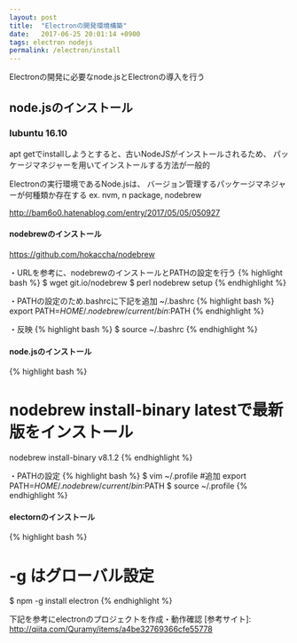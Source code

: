 ```yaml
---
layout: post
title:  "Electronの開発環境構築"
date:   2017-06-25 20:01:14 +0900
tags: electron nodejs
permalink: /electron/install
---
```


Electronの開発に必要なnode.jsとElectronの導入を行う

## node.jsのインストール

### lubuntu 16.10

apt getでinstallしようとすると、古いNodeJSがインストールされるため、
パッケージマネジャーを用いてインストールする方法が一般的

Electronの実行環境であるNode.jsは、
バージョン管理するパッケージマネジャーが何種類か存在する
ex. nvm, n package, nodebrew

http://bam6o0.hatenablog.com/entry/2017/05/05/050927

#### nodebrewのインストール

https://github.com/hokaccha/nodebrew

・URLを参考に、nodebrewのインストールとPATHの設定を行う
{% highlight bash %}
$ wget git.io/nodebrew
$ perl nodebrew setup
{% endhighlight %}

・PATHの設定のため.bashrcに下記を追加
~/.bashrc
{% highlight bash %}
export PATH=$HOME/.nodebrew/current/bin:$PATH
{% endhighlight %}

・反映
{% highlight bash %}
$ source ~/.bashrc
{% endhighlight %}

#### node.jsのインストール

{% highlight bash %}
# nodebrew install-binary latestで最新版をインストール
nodebrew install-binary v8.1.2
{% endhighlight %}

・PATHの設定
{% highlight bash %}
$ vim ~/.profile
#追加
export PATH=$HOME/.nodebrew/current/bin:$PATH
$ source ~/.profile
{% endhighlight %}

#### electornのインストール


{% highlight bash %}
# -g はグローバル設定
$ npm -g install electron
{% endhighlight %}

下記を参考にelectronのプロジェクトを作成・動作確認
[参考サイト]: http://qiita.com/Quramy/items/a4be32769366cfe55778
